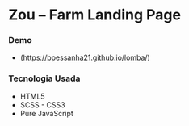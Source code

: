 # Zou – Farm Landing Page

### Demo
* (https://bpessanha21.github.io/lomba/)


### Tecnologia Usada
 * HTML5  
 * SCSS - CSS3
 * Pure JavaScript


 



